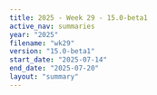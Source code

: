 ```yaml
---
title: 2025 - Week 29 - 15.0-beta1
active_nav: summaries
year: "2025"
filename: "wk29"
version: "15.0-beta1"
start_date: "2025-07-14"
end_date: "2025-07-20"
layout: "summary"
---
```


